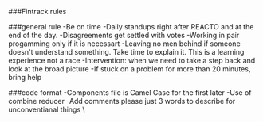 ###Fintrack rules

###general rule
-Be on time 
-Daily standups right after REACTO and at the end of the day. 
-Disagreements get settled with votes 
-Working in pair progamming only if it is necessart
-Leaving no men behind if someone doesn't understand something. Take time to explain it. This is a learning experience not a race
-Intervention: when we need to take a step back and look at the broad picture
-If stuck on a problem for more than 20 minutes, bring help 



###code format
-Components file is Camel Case for the first later
-Use of combine reducer 
-Add comments please just 3 words to describe for unconventianal things \

